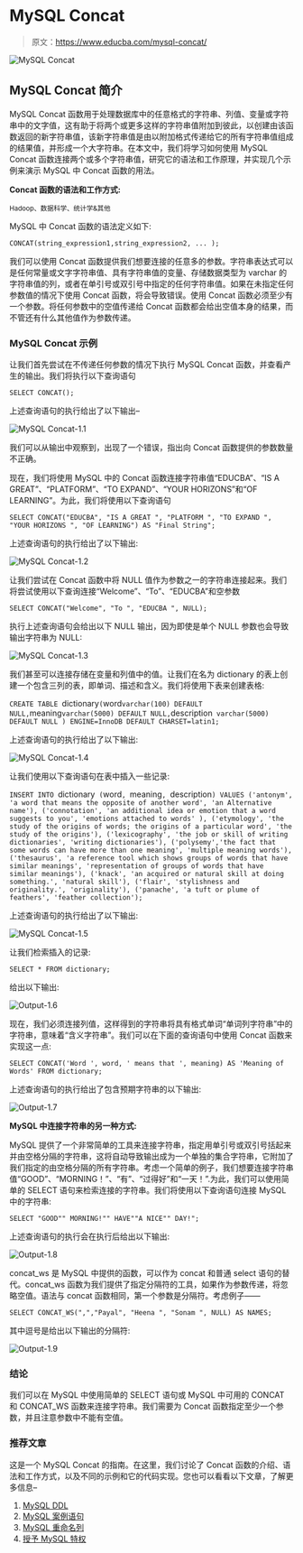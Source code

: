 # MySQL Concat

> 原文：<https://www.educba.com/mysql-concat/>

![MySQL Concat](img/31f55512c23739e57e7fc312beed97cb.png)



## MySQL Concat 简介

MySQL Concat 函数用于处理数据库中的任意格式的字符串、列值、变量或字符串中的文字值，这有助于将两个或更多这样的字符串值附加到彼此，以创建由该函数返回的新字符串值，该新字符串值是由以附加格式传递给它的所有字符串值组成的结果值，并形成一个大字符串。在本文中，我们将学习如何使用 MySQL Concat 函数连接两个或多个字符串值，研究它的语法和工作原理，并实现几个示例来演示 MySQL 中 Concat 函数的用法。

**Concat 函数的语法和工作方式:**

<small>Hadoop、数据科学、统计学&其他</small>

MySQL 中 Concat 函数的语法定义如下:

`CONCAT(string_expression1,string_expression2, ... );`

我们可以使用 Concat 函数提供我们想要连接的任意多的参数。字符串表达式可以是任何常量或文字字符串值、具有字符串值的变量、存储数据类型为 varchar 的字符串值的列，或者在单引号或双引号中指定的任何字符串值。如果在未指定任何参数值的情况下使用 Concat 函数，将会导致错误。使用 Concat 函数必须至少有一个参数。将任何参数中的空值传递给 Concat 函数都会给出空值本身的结果，而不管还有什么其他值作为参数传递。

### MySQL Concat 示例

让我们首先尝试在不传递任何参数的情况下执行 MySQL Concat 函数，并查看产生的输出。我们将执行以下查询语句

`SELECT CONCAT();`

上述查询语句的执行给出了以下输出–

![MySQL Concat-1.1](img/971bd0a1133745c133dfb4f4973b5d61.png)



我们可以从输出中观察到，出现了一个错误，指出向 Concat 函数提供的参数数量不正确。

现在，我们将使用 MySQL 中的 Concat 函数连接字符串值“EDUCBA”、“IS A GREAT”、“PLATFORM”、“TO EXPAND”、“YOUR HORIZONS”和“OF LEARNING”。为此，我们将使用以下查询语句

`SELECT CONCAT("EDUCBA", "IS A GREAT ", "PLATFORM ", "TO EXPAND ", "YOUR HORIZONS ", "OF LEARNING") AS "Final String";`

上述查询语句的执行给出了以下输出:

![MySQL Concat-1.2](img/3f71654a7337b3c2f12466200d6e010b.png)



让我们尝试在 Concat 函数中将 NULL 值作为参数之一的字符串连接起来。我们将尝试使用以下查询连接“Welcome”、“To”、“EDUCBA”和空参数

`SELECT CONCAT("Welcome", "To ", "EDUCBA ", NULL);`

执行上述查询语句会给出以下 NULL 输出，因为即使是单个 NULL 参数也会导致输出字符串为 NULL:

![MySQL Concat-1.3](img/36b734ce776d5a5a3b45fd0d23b0344b.png)



我们甚至可以连接存储在变量和列值中的值。让我们在名为 dictionary 的表上创建一个包含三列的表，即单词、描述和含义。我们将使用下表来创建表格:

`CREATE TABLE `dictionary` (
`word` varchar(100) DEFAULT NULL,
`meaning` varchar(5000) DEFAULT NULL,
`description` varchar(5000) DEFAULT NULL
) ENGINE=InnoDB DEFAULT CHARSET=latin1;`

上述查询语句的执行给出了以下输出:

![MySQL Concat-1.4](img/b7bba7977dae59e69816212cce0f9f1c.png)



让我们使用以下查询语句在表中插入一些记录:

`INSERT INTO `dictionary` (`word`, `meaning`, `description`) VALUES
('antonym', 'a word that means the opposite of another word', 'an Alternative name'),
('connotation', 'an additional idea or emotion that a word suggests to you', 'emotions attached to words' ),
('etymology', 'the study of the origins of words; the origins of a particular word', 'the study of the origins'),
('lexicography', 'the job or skill of writing dictionaries', 'writing dictionaries'),
('polysemy','the fact that some words can have more than one meaning', 'multiple meaning words'),
('thesaurus', 'a reference tool which shows groups of words that have similar meanings', 'representation of groups of words that have similar meanings'),
('knack', 'an acquired or natural skill at doing something.', 'natural skill'),
('flair', 'stylishness and originality.', 'originality'),
('panache', 'a tuft or plume of feathers', 'feather collection');`

上述查询语句的执行给出了以下输出:

![MySQL Concat-1.5](img/bab8b3b625b4eb381bc3c4327d44fbb8.png)



让我们检索插入的记录:

`SELECT * FROM dictionary;`

给出以下输出:

![Output-1.6](img/2c0e38faf82591569d1a73e7b78ed183.png)



现在，我们必须连接列值，这样得到的字符串将具有格式单词“单词列字符串”中的字符串，意味着“含义字符串”。我们可以在下面的查询语句中使用 Concat 函数来实现这一点:

`SELECT CONCAT('Word ', word, ' means that ', meaning) AS 'Meaning of Words' FROM dictionary;`

上述查询语句的执行给出了包含预期字符串的以下输出:

![Output-1.7](img/93b4c9c8a623c974a6de00cf23b7e877.png)



**MySQL 中连接字符串的另一种方式:**

MySQL 提供了一个非常简单的工具来连接字符串，指定用单引号或双引号括起来并由空格分隔的字符串，这将自动导致输出成为一个单独的集合字符串，它附加了我们指定的由空格分隔的所有字符串。考虑一个简单的例子，我们想要连接字符串值“GOOD”、“MORNING！”、“有”、“过得好”和“一天！”.为此，我们可以使用简单的 SELECT 语句来检索连接的字符串。我们将使用以下查询语句连接 MySQL 中的字符串:

`SELECT "GOOD"" MORNING!"" HAVE""A NICE"" DAY!";`

上述查询语句的执行会在执行后给出以下输出:

![Output-1.8](img/4cc61bed74dc5602f927b32b7b3dd4b9.png)



concat_ws 是 MySQL 中提供的函数，可以作为 concat 和普通 select 语句的替代。concat_ws 函数为我们提供了指定分隔符的工具，如果作为参数传递，将忽略空值。语法与 concat 函数相同，第一个参数是分隔符。考虑例子——

`SELECT CONCAT_WS(",","Payal", "Heena ", "Sonam ", NULL) AS NAMES;`

其中逗号是给出以下输出的分隔符:

![Output-1.9](img/3a0e695260c78801e8c3e6c0aab94897.png)



### 结论

我们可以在 MySQL 中使用简单的 SELECT 语句或 MySQL 中可用的 CONCAT 和 CONCAT_WS 函数来连接字符串。我们需要为 Concat 函数指定至少一个参数，并且注意参数中不能有空值。

### 推荐文章

这是一个 MySQL Concat 的指南。在这里，我们讨论了 Concat 函数的介绍、语法和工作方式，以及不同的示例和它的代码实现。您也可以看看以下文章，了解更多信息–

1.  [MySQL DDL](https://www.educba.com/mysql-ddl/)
2.  [MySQL 案例语句](https://www.educba.com/mysql-case-statement/)
3.  [MySQL 重命名列](https://www.educba.com/mysql-rename-column/)
4.  [授予 MySQL 特权](https://www.educba.com/grant-privileges-mysql/)





